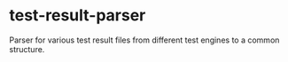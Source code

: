 test-result-parser
==================

Parser for various test result files from different test engines to a common structure.
